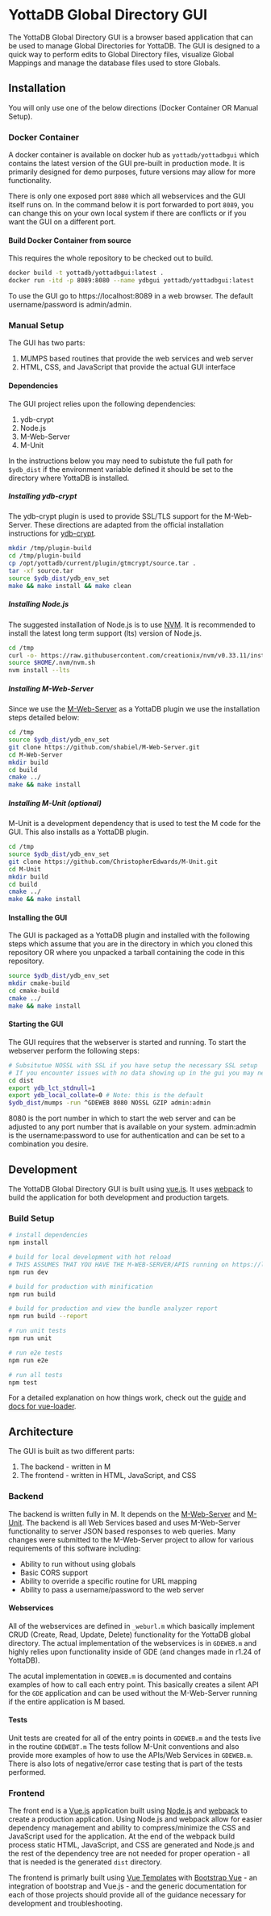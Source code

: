 # YottaDB Global Directory GUI

The YottaDB Global Directory GUI is a browser based application that can be used to manage Global Directories for YottaDB. The GUI is designed to a quick way to perform edits to Global Directory files, visualize Global Mappings and manage the database files used to store Globals.

## Installation

You will only use one of the below directions (Docker Container OR Manual Setup).

### Docker Container

A docker container is available on docker hub as `yottadb/yottadbgui` which contains the latest version of the GUI pre-built in production mode. It is primarily designed for demo purposes, future versions may allow for more functionality.

There is only one exposed port `8080` which all webservices and the GUI itself runs on. In the command below it is port forwarded to port `8089`, you can change this on your own local system if there are conflicts or if you want the GUI on a different port.

#### Build Docker Container from source

This requires the whole repository to be checked out to build.

```bash
docker build -t yottadb/yottadbgui:latest .
docker run -itd -p 8089:8080 --name ydbgui yottadb/yottadbgui:latest
```

To use the GUI go to https://localhost:8089 in a web browser.
The default username/password is admin/admin.

### Manual Setup

The GUI has two parts:

1. MUMPS based routines that provide the web services and web server
2. HTML, CSS, and JavaScript that provide the actual GUI interface

#### Dependencies

The GUI project relies upon the following dependencies:

1. ydb-crypt
2. Node.js
3. M-Web-Server
4. M-Unit

In the instructions below you may need to subistute the full path for `$ydb_dist` if the environment variable defined it should be set to the directory where YottaDB is installed.

##### Installing ydb-crypt

The ydb-crypt plugin is used to provide SSL/TLS support for the M-Web-Server. These directions are adapted from the official installation instructions for [ydb-crypt](https://docs.yottadb.com/AdminOpsGuide/encryption.html#plugin-architecture-and-interface).

```bash
mkdir /tmp/plugin-build
cd /tmp/plugin-build
cp /opt/yottadb/current/plugin/gtmcrypt/source.tar .
tar -xf source.tar
source $ydb_dist/ydb_env_set
make && make install && make clean
```

##### Installing Node.js

The suggested installation of Node.js is to use [NVM](https://github.com/nvm-sh/nvm). It is recommended to install the latest long term support (lts) version of Node.js.

```bash
cd /tmp
curl -o- https://raw.githubusercontent.com/creationix/nvm/v0.33.11/install.sh | bash
source $HOME/.nvm/nvm.sh
nvm install --lts
```

##### Installing M-Web-Server

Since we use the [M-Web-Server](https://github.com/shabiel/M-Web-Server) as a YottaDB plugin we use the installation steps detailed below:

```bash
cd /tmp
source $ydb_dist/ydb_env_set
git clone https://github.com/shabiel/M-Web-Server.git
cd M-Web-Server
mkdir build
cd build
cmake ../
make && make install
```

##### Installing M-Unit (optional)

M-Unit is a development dependency that is used to test the M code for the GUI. This also installs as a YottaDB plugin.

```bash
cd /tmp
source $ydb_dist/ydb_env_set
git clone https://github.com/ChristopherEdwards/M-Unit.git
cd M-Unit
mkdir build
cd build
cmake ../
make && make install
```

#### Installing the GUI

The GUI is packaged as a YottaDB plugin and installed with the following steps which assume that you are in the directory in which you cloned this repository OR where you unpacked a tarball containing the code in this repository.

```bash
source $ydb_dist/ydb_env_set
mkdir cmake-build
cd cmake-build
cmake ../
make && make install
```

#### Starting the GUI

The GUI requires that the webserver is started and running. To start the webserver perform the following steps:

```bash
# Subsitutue NOSSL with SSL if you have setup the necessary SSL setup
# If you encounter issues with no data showing up in the gui you may need to add NOGZIP
cd dist
export ydb_lct_stdnull=1
export ydb_local_collate=0 # Note: this is the default
$ydb_dist/mumps -run ^GDEWEB 8080 NOSSL GZIP admin:admin
```

8080 is the port number in which to start the web server and can be adjusted to any port number that is available on your system.
admin:admin is the username:password to use for authentication and can be set to a combination you desire.

## Development

The YottaDB Global Directory GUI is built using [vue.js](https://vuejs.org/). It uses [webpack](https://webpack.js.org/) to build the application for both development and production targets.

### Build Setup

```bash
# install dependencies
npm install

# build for local development with hot reload
# THIS ASSUMES THAT YOU HAVE THE M-WEB-SERVER/APIS running on https://localhost:8089
npm run dev

# build for production with minification
npm run build

# build for production and view the bundle analyzer report
npm run build --report

# run unit tests
npm run unit

# run e2e tests
npm run e2e

# run all tests
npm test
```

For a detailed explanation on how things work, check out the [guide](http://vuejs-templates.github.io/webpack/) and [docs for vue-loader](http://vuejs.github.io/vue-loader).

## Architecture

The GUI is built as two different parts:

1. The backend - written in M
2. The frontend - written in HTML, JavaScript, and CSS

### Backend

The backend is written fully in M. It depends on the [M-Web-Server](http://github.com/shabiel/M-Web-Server) and [M-Unit](http://github.com/ChristopherEdwards/M-Unit). The backend is all Web Services based and uses M-Web-Server functionality to server JSON based responses to web queries. Many changes were submitted to the M-Web-Server project to allow for various requirements of this software including:

* Ability to run without using globals
* Basic CORS support
* Ability to override a specific routine for URL mapping
* Ability to pass a username/password to the web server

#### Webservices

All of the webservices are defined in `_weburl.m` which basically implement CRUD (Create, Read, Update, Delete) functionality for the YottaDB global directory. The actual implementation of the webservices is in `GDEWEB.m` and highly relies upon functionality inside of GDE (and changes made in r1.24 of YottaDB).

The acutal implementation in `GDEWEB.m` is documented and contains examples of how to call each entry point. This basically creates a silent API for the `GDE` application and can be used without the M-Web-Server running if the entire application is M based.

#### Tests

Unit tests are created for all of the entry points in `GDEWEB.m` and the tests live in the routine `GDEWEBT.m` The tests follow M-Unit conventions and also provide more examples of how to use the APIs/Web Services in `GDEWEB.m`. There is also lots of negative/error case testing that is part of the tests performed.

### Frontend

The front end is a [Vue.js](https://vuejs.org/) application built using [Node.js](https://nodejs.org) and [webpack](https://webpack.js.org/) to create a production application. Using Node.js and webpack allow for easier dependency management and ability to compress/minimize the CSS and JavaScript used for the application. At the end of the webpack build process static HTML, JavaScript, and CSS are generated and Node.js and the rest of the dependency tree are not needed for proper operation - all that is needed is the generated `dist` directory.

The frontend is primarly built using [Vue Templates](http://vuejs-templates.github.io) with [Bootstrap Vue](https://bootstrap-vue.js.org) - an integration of bootstrap and Vue.js - and the generic documentation for each of those projects should provide all of the guidance necessary for development and troubleshooting.
